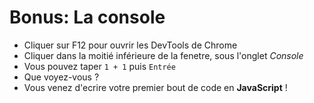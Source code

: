 # Bonus: La console

- Cliquer sur F12 pour ouvrir les DevTools de Chrome
- Cliquer dans la moitié inférieure de la fenetre, sous l'onglet _Console_
- Vous pouvez taper `1 + 1` puis `Entrée`
- Que voyez-vous ?
- Vous venez d'ecrire votre premier bout de code en __JavaScript__ !
